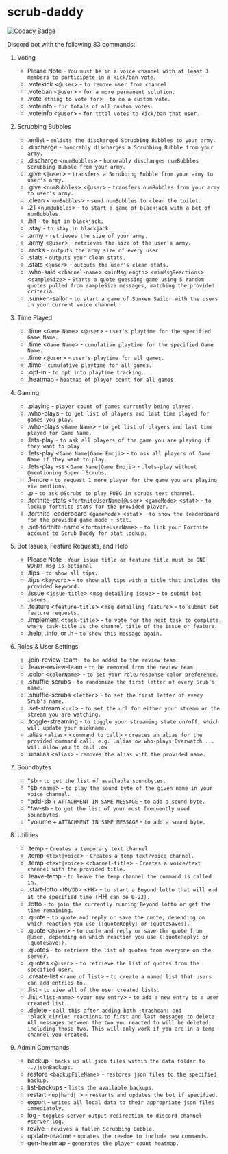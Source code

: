 # scrub-daddy
[![Codacy Badge](https://api.codacy.com/project/badge/Grade/8f59c3e85df049d3bd319a21576f37c4)](https://www.codacy.com/app/Scrubs/scrub-daddy?utm_source=github.com&amp;utm_medium=referral&amp;utm_content=wasaab/scrub-daddy&amp;utm_campaign=Badge_Grade)

Discord bot with the following 83 commands:

1. Voting
      + Please Note - `You must be in a voice channel with at least 3 members to participate in a kick/ban vote.`
      + .votekick <`@user`> - `to remove user from channel.`
      + .voteban <`@user`> - `for a more permanent solution.`
      + .vote <`thing to vote for`> - `to do a custom vote.`
      + .voteinfo - `for totals of all custom votes.`
      + .voteinfo <`@user`> - `for total votes to kick/ban that user.`

1. Scrubbing Bubbles
      + .enlist - `enlists the discharged Scrubbing Bubbles to your army.`
      + .discharge - `honorably discharges a Scrubbing Bubble from your army.`
      + .discharge <`numBubbles`> - `honorably discharges numBubbles Scrubbing Bubble from your army.`
      + .give <`@user`> - `transfers a Scrubbing Bubble from your army to user's army.`
      + .give <`numBubbles`> <`@user`> - `transfers numBubbles from your army to user's army.`
      + .clean <`numBubbles`> - `send numBubbles to clean the toilet.`
      + .21 <`numBubbles`> - `to start a game of blackjack with a bet of numBubbles.`
      + .hit - `to hit in blackjack.`
      + .stay - `to stay in blackjack.`
      + .army - `retrieves the size of your army.`
      + .army <`@user`> - `retrieves the size of the user's army.`
      + .ranks - `outputs the army size of every user.`
      + .stats - `outputs your clean stats.`
      + .stats <`@user`> - `outputs the user's clean stats.`
      + .who-said <`channel-name`> <`minMsgLength`> <`minMsgReactions`> <`sampleSize`> - `Starts a quote guessing game using 5 random quotes pulled from sampleSize messages, matching the provided criteria.`
      + .sunken-sailor - `to start a game of Sunken Sailor with the users in your current voice channel.`

1. Time Played
      + .time <`Game Name`> <`@user`> - `user's playtime for the specified Game Name.`
      + .time <`Game Name`> - `cumulative playtime for the specified Game Name.`
      + .time <`@user`> - `user's playtime for all games.`
      + .time - `cumulative playtime for all games.`
      + .opt-in - `to opt into playtime tracking.`
      + .heatmap - `heatmap of player count for all games.`

1. Gaming
      + .playing - `player count of games currently being played.`
      + .who-plays - `to get list of players and last time played for games you play.`
      + .who-plays <`Game Name`> - `to get list of players and last time played for Game Name.`
      + .lets-play - `to ask all players of the game you are playing if they want to play.`
      + .lets-play <`Game Name|Game Emoji`> - `to ask all players of Game Name if they want to play.`
      + .lets-play -ss <`Game Name|Game Emoji`> - `.lets-play without @mentioning Super ͡Scrubs.`
      + .1-more - `to request 1 more player for the game you are playing via mentions.`
      + .p - `to ask @Scrubs to play PUBG in scrubs text channel.`
      + .fortnite-stats <`fortniteUserName|@user`> <`gameMode`> <`stat`> - `to lookup fortnite stats for the provided player.`
      + .fortnite-leaderboard <`gameMode`> <`stat`> - `to show the leaderboard for the provided game mode + stat.`
      + .set-fortnite-name <`fortniteUserName`> - `to link your Fortnite account to Scrub Daddy for stat lookup.`

1. Bot Issues, Feature Requests, and Help
      + Please Note - `Your issue title or feature title must be ONE WORD! msg is optional`
      + .tips - `to show all tips.`
      + .tips <`keyword`> - `to show all tips with a title that includes the provided keyword.`
      + .issue <`issue-title`> <`msg detailing issue`> - `to submit bot issues.`
      + .feature <`feature-title`> <`msg detailing feature`> - `to submit bot feature requests.`
      + .implement <`task-title`> - `to vote for the next task to complete.
            where task-title is the channel title of the issue or feature.`
      + .help, .info, or .h - `to show this message again.`

1. Roles & User Settings
      + .join-review-team - `to be added to the review team.`
      + .leave-review-team - `to be removed from the review team.`
      + .color <`colorName`> - `to set your role/response color preference.`
      + .shuffle-scrubs - `to randomize the first letter of every Srub's name.`
      + .shuffle-scrubs <`letter`> - `to set the first letter of every Srub's name.`
      + .set-stream <`url`> - `to set the url for either your stream or the stream you are watching.`
      + .toggle-streaming - `to toggle your streaming state on/off, which will update your nickname.`
      + .alias <`alias`> <`command to call`> - `creates an alias for the provided command call.
             e.g. .alias ow who-plays Overwatch ... will allow you to call .ow`
      + .unalias <`alias`> - `removes the alias with the provided name.`

1. Soundbytes
      + *sb - `to get the list of available soundbytes.`
      + *sb <`name`> - `to play the sound byte of the given name in your voice channel.`
      + *add-sb + `ATTACHMENT IN SAME MESSAGE` - `to add a sound byte.`
      + *fav-sb - `to get the list of your most frequently used soundbytes.`
      + *volume + `ATTACHMENT IN SAME MESSAGE` - `to add a sound byte.`

1. Utilities
      + .temp - `Creates a temporary text channel`
      + .temp <`text|voice`> - `Creates a temp text/voice channel.`
      + .temp <`text|voice`> <`channel-title`> - `Creates a voice/text channel with the provided title.`
      + .leave-temp - `to leave the temp channel the command is called in.`
      + .start-lotto <`MM/DD`> <`HH`> - `to start a Beyond lotto that will end at the specified time (`HH` can be 0-23).`
      + .lotto - `to join the currently running Beyond lotto or get the time remaining.`
      + .quote - `to quote and reply or save the quote, depending on which reaction you use (:quoteReply: or :quoteSave:).`
      + .quote <`@user`> - `to quote and reply or save the quote from @user, depending on which reaction you use (:quoteReply: or :quoteSave:).`
      + .quotes - `to retrieve the list of quotes from everyone on the server.`
      + .quotes <`@user`> - `to retrieve the list of quotes from the specified user.`
      + .create-list <`name of list`> - `to create a named list that users can add entries to.`
      + .list - `to view all of the user created lists.`
      + .list <`list-name`> <`your new entry`> - `to add a new entry to a user created list.`
      + .delete - `call this after adding both :trashcan: and :black_circle: reactions to first and last messages to delete.
             All messages between the two you reacted to will be deleted, including those two.
             This will only work if you are in a temp channel you created.`
1. Admin Commands
      + backup - `backs up all json files within the data folder to ../jsonBackups.`
      + restore <`backupFileName`> - `restores json files to the specified backup.`
      + list-backups - `lists the available backups.`
      + restart <`up|hard| `> - `restarts and updates the bot if specified.`
      + export - `writes all local data to their appropriate json files immediately.`
      + log - `toggles server output redirection to discord channel #server-log.`
      + revive - `revives a fallen Scrubbing Bubble.`
      + update-readme - `updates the readme to include new commands.`
      + gen-heatmap - `generates the player count heatmap.`